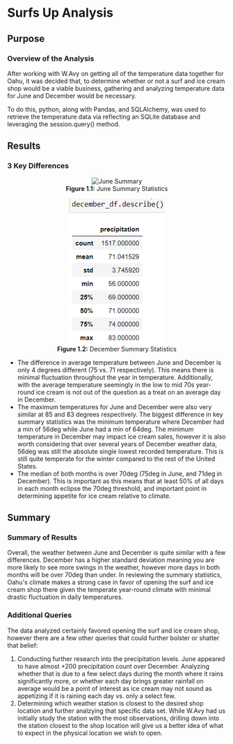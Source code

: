 <h1>Surfs Up Analysis</h1>

<h2>Purpose</h2>

<h3>Overview of the Analysis</h3>
<p>
  After working with W.Avy on getting all of the temperature data together for Oahu, it was decided that, to determine whether or not a surf and ice cream shop would be a viable business, gathering and analyzing temperature data for June and December would be necessary.
</p>
<p>
  To do this, python, along with Pandas, and SQLAlchemy, was used to retrieve the temperature data via reflecting an SQLite database and leveraging the session.query() method.
</p>
<h2>Results</h2>

<h3>3 Key Differences</h3>
<p align="center">
<img src="https://user-images.githubusercontent.com/78180065/115879182-ff9e6480-a40e-11eb-90e0-a1e439bc1a54.png" alt="June Summary"><br>
  <b>Figure 1.1:</b> June Summary Statistics
</p>
<p align="center">
<img src="https://github.com/tc9993/surfs_up/blob/main/Resources/december_summary.png?raw=true" alt="December Summary"><br>
  <b>Figure 1.2:</b> December Summary Statistics
</p>
<ul>
<li>The difference in average temperature between June and December is only 4 degrees different (75 vs. 71 respectively).  This means there is minimal fluctuation throughout the year in temperature.  Additionally, with the average temperature seemingly in the low to mid 70s year-round ice cream is not out of the question as a treat on an average day in December.</li>
<li>The maximum temperatures for June and December were also very similar at 85 and 83 degrees respectively.  The biggest difference in key summary statistics was the minimum temperature where December had a min of 56deg while June had a min of 64deg.  The minimum temperature in December may impact ice cream sales, however it is also worth considering that over several years of December weather data, 56deg was still the absolute single lowest recorded temperature.  This is still quite temperate for the winter compared to the rest of the United States.</li>
<li>The median of both months is over 70deg (75deg in June, and 71deg in December).  This is important as this means that at least 50% of all days in each month eclipse the 70deg threshold, and important point in determining appetite for ice cream relative to climate.</li>
</ul>

<h2>Summary</h2>

<h3>Summary of Results</h3>
<p>
Overall, the weather between June and December is quite similar with a few differences.  December has a higher standard deviation meaning you are more likely to see more swings in the weather, however more days in both months will be over 70deg than under.  In reviewing the summary statistics, Oahu's climate makes a strong case in favor of opening the surf and ice cream shop there given the temperate year-round climate with minimal drastic fluctuation in daily temperatures.
</p>
<h3>Additional Queries</h3>
<p>
The data analyzed certainly favored opening the surf and ice cream shop, however there are a few other queries that could further bolster or shatter that belief:
<ol>
  <li>Conducting further research into the precipitation levels.  June appeared to have almost +200 precipitation count over December.  Analyzing whether that is due to a few select days during the month where it rains significantly more, or whether each day brings greater rainfall on average would be a point of interest as ice cream may not sound as appetizing if it is raining each day vs. only a select few.</li>
  <li>Determining which weather station is closest to the desired shop location and further analzying that specific data set.  While W.Avy had us initially study the station with the most observations, drilling down into the station closest to the shop location will give us a better idea of what to expect in the physical location we wish to open.</li>
</ol>
